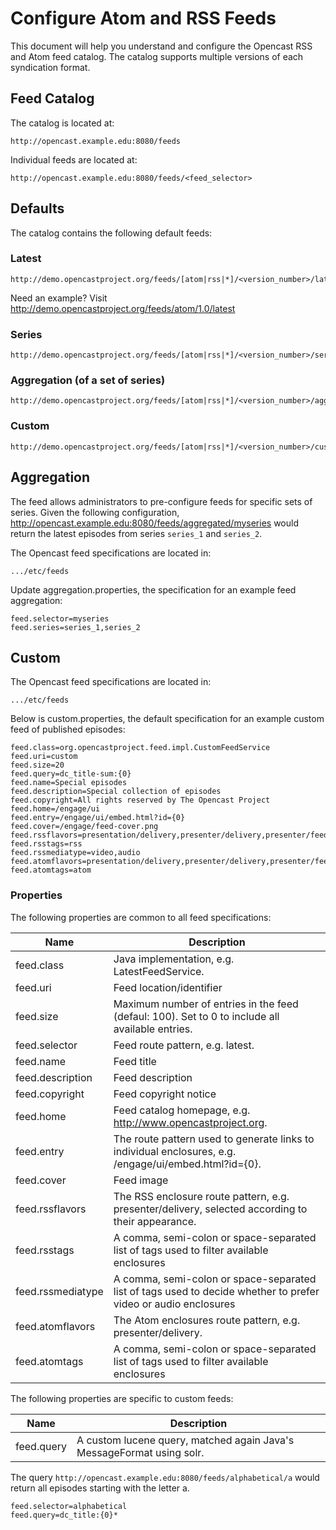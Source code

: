 Configure Atom and RSS Feeds
============================

This document will help you understand and configure the Opencast RSS and Atom feed catalog. The catalog supports
multiple versions of each syndication format.

Feed Catalog
------------

The catalog is located at:

    http://opencast.example.edu:8080/feeds

Individual feeds are located at:

    http://opencast.example.edu:8080/feeds/<feed_selector>

Defaults
--------

The catalog contains the following default feeds:

### Latest

    http://demo.opencastproject.org/feeds/[atom|rss|*]/<version_number>/latest

Need an example? Visit http://demo.opencastproject.org/feeds/atom/1.0/latest

### Series

    http://demo.opencastproject.org/feeds/[atom|rss|*]/<version_number>/series/<series_id>

### Aggregation (of a set of series)

    http://demo.opencastproject.org/feeds/[atom|rss|*]/<version_number>/aggregated/<name_of_configured_aggregation>

### Custom

    http://demo.opencastproject.org/feeds/[atom|rss|*]/<version_number>/custom/<query>

Aggregation
-----------

The feed allows administrators to pre-configure feeds for specific sets of series. Given the following configuration,
http://opencast.example.edu:8080/feeds/aggregated/myseries would return the latest episodes from series `series_1` and
`series_2`.

The Opencast feed specifications are located in:

    .../etc/feeds

Update aggregation.properties, the specification for an example feed aggregation:

    feed.selector=myseries
    feed.series=series_1,series_2

Custom
------

The Opencast feed specifications are located in:

    .../etc/feeds

Below is custom.properties, the default specification for an example custom feed of published episodes:

    feed.class=org.opencastproject.feed.impl.CustomFeedService
    feed.uri=custom
    feed.size=20
    feed.query=dc_title-sum:{0}
    feed.name=Special episodes
    feed.description=Special collection of episodes
    feed.copyright=All rights reserved by The Opencast Project
    feed.home=/engage/ui
    feed.entry=/engage/ui/embed.html?id={0}
    feed.cover=/engage/feed-cover.png
    feed.rssflavors=presentation/delivery,presenter/delivery,presenter/feed+preview,presenter/search+preview
    feed.rsstags=rss
    feed.rssmediatype=video,audio
    feed.atomflavors=presentation/delivery,presenter/delivery,presenter/feed+preview,presenter/search+preview
    feed.atomtags=atom

### Properties

The following properties are common to all feed specifications:

|Name             |Description|
|-----------------|-----------|
|feed.class       |Java implementation, e.g. LatestFeedService.|
|feed.uri         |Feed location/identifier|
|feed.size        |Maximum number of entries in the feed (defaul: 100). Set to 0 to include all available entries.|
|feed.selector    |Feed route pattern, e.g. latest.|
|feed.name        |Feed title|
|feed.description |Feed description|
|feed.copyright   |Feed copyright notice|
|feed.home        |Feed catalog homepage, e.g. http://www.opencastproject.org.|
|feed.entry       |The route pattern used to generate links to individual enclosures, e.g. /engage/ui/embed.html?id={0}.|
|feed.cover       |Feed image|
|feed.rssflavors  |The RSS enclosure route pattern, e.g. presenter/delivery, selected according to their appearance.|
|feed.rsstags     |A comma, semi-colon or space-separated list of tags used to filter available enclosures|
|feed.rssmediatype|A comma, semi-colon or space-separated list of tags used to decide whether to prefer video or audio enclosures|
|feed.atomflavors |The Atom enclosures route pattern, e.g. presenter/delivery.|
|feed.atomtags    |A comma, semi-colon or space-separated list of tags used to filter available enclosures|

The following properties are specific to custom feeds:

|Name      |Description|
|----------|-----------|
|feed.query|A custom lucene query, matched again Java's MessageFormat using solr.|

The query `http://opencast.example.edu:8080/feeds/alphabetical/a` would return all episodes starting with the letter a.

    feed.selector=alphabetical
    feed.query=dc_title:{0}*
